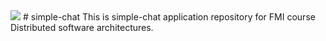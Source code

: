 <img src="https://travis-ci.org/HristoTodorov/simple-chat.svg?branch=master" />
# simple-chat
This is simple-chat application repository for FMI course Distributed software architectures.
